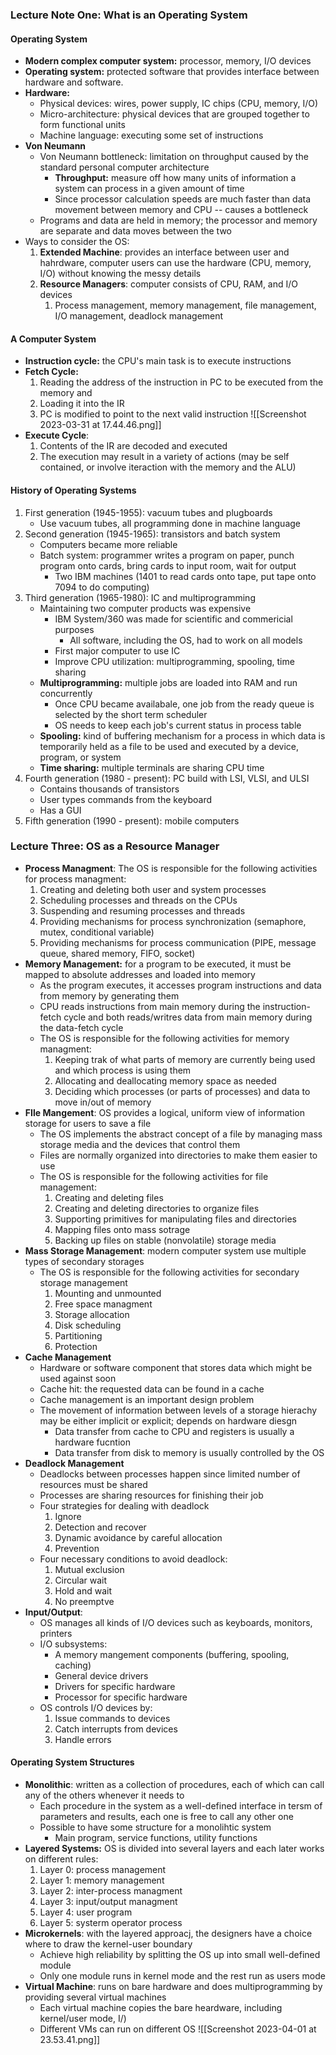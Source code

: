 ### Lecture Note One: What is an Operating System

#### Operating System
- **Modern complex computer system:** processor, memory, I/O devices 
- **Operating system:** protected software that provides interface between hardware and software.
- **Hardware:** 
	- Physical devices: wires, power supply, IC chips (CPU, memory, I/O)
	- Micro-architecture: physical devices that are grouped together to form functional units
	- Machine language: executing some set of instructions 
- **Von Neumann** 
	- Von Neumann bottleneck: limitation on throughput caused by the standard personal computer architecture
		- **Throughput:** measure off how many units of information a system can process in a given amount of time
		- Since processor calculation speeds are much faster than data movement between memory and CPU -- causes a bottleneck
	- Programs and data are held in memory; the processor and memory are separate and data moves between the two
- Ways to consider the OS:
	1. **Extended Machine**: provides an interface between user and hahrdware, computer users can use the hardware (CPU, memory, I/O) without knowing the messy details 
	2. **Resource Managers**: computer consists of CPU, RAM, and I/O devices
		1. Process management, memory management, file management, I/O management, deadlock management 

#### A Computer System
- **Instruction cycle:** the CPU's main task is to execute instructions
- **Fetch Cycle:** 
	1. Reading the address of the instruction in PC to be executed from the memory and 
	2. Loading it into the IR
	3. PC is modified to point to the next valid instruction
![[Screenshot 2023-03-31 at 17.44.46.png]]
- **Execute Cycle**:
	1. Contents of the IR are decoded and executed 
	2. The execution may result in a variety of actions (may be self contained, or involve iteraction with the memory and the ALU)

#### History of Operating Systems

1. First generation (1945-1955): vacuum tubes and plugboards 
	- Use vacuum tubes, all programming done in machine language
2. Second generation (1945-1965): transistors and batch system
	- Computers became more reliable
	- Batch system: programmer writes a program on paper, punch program onto cards, bring cards to input room, wait for output
		- Two IBM machines (1401 to read cards onto tape, put tape onto 7094 to do computing)
3. Third generation (1965-1980): IC and multiprogramming
	- Maintaining two computer products was expensive
		- IBM System/360 was made for scientific and commericial purposes 
			- All software, including the OS, had to work on all models 
		- First major computer to use IC 
		- Improve CPU utilization: multiprogramming, spooling, time sharing 
	- **Multiprogramming:** multiple jobs are loaded into RAM and run concurrently 
		- Once CPU became availabale, one job from the ready queue is selected by the short term scheduler
		- OS needs to keep each job's current status in process table
	- **Spooling:** kind of buffering mechanism for a process in which data is temporarily held as a file to be used and executed by a device, program, or system 
	- **Time sharing:** multiple terminals are sharing CPU time 
4. Fourth generation (1980 - present): PC build with LSI, VLSI, and ULSI 
	- Contains thousands of transistors 
	- User types commands from the keyboard
	- Has a GUI
5. Fifth generation (1990 - present): mobile computers 


### Lecture Three: OS as a Resource Manager

- **Process Managment**: The OS is responsible for the following activities for process managment: 
	1. Creating and deleting both user and system processes
	2. Scheduling processes and threads on the CPUs
	3. Suspending and resuming processes and threads
	4. Providing mechanisms for process synchronization (semaphore, mutex, conditional variable)
	5. Providing mechanisms for process communication (PIPE, message queue, shared memory, FIFO, socket)
- **Memory Management:** for a program to be executed, it must be mapped to absolute addresses and loaded into memory
	- As the program executes, it accesses program instructions and data from memory by generating them
	- CPU reads instructions from main memory during the instruction-fetch cycle and both reads/writres data from main memory during the data-fetch cycle
	- The OS is responsible for the following activities for memory managment: 
		1. Keeping trak of what parts of memory are currently being used and which process is using them 
		2. Allocating and deallocating memory space as needed
		3. Deciding which processes (or parts of processes) and data to move in/out of memory
- **FIle Mangement**: OS provides a logical, uniform view of information storage for users to save a file
	- The OS implements the abstract concept of a file by managing mass storage media and the devices that control them 
	- Files are normally organized into directories to make them easier to use
	- The OS is responsible for the following activities for file management: 
		1. Creating and deleting files 
		2. Creating and deleting directories to organize files
		3. Supporting primitives for manipulating files and directories 
		4. Mapping files onto mass sotrage
		5. Backing up files on stable (nonvolatile) storage media 
- **Mass Storage Management**: modern computer system use multiple types of secondary storages 
	- The OS is responsible for the following activities for secondary storage management
		1. Mounting and unmounted
		2. Free space managment 
		3. Storage allocation 
		4. Disk scheduling 
		5. Partitioning 
		6. Protection 
- **Cache Management**
	- Hardware or software component that stores data which might be used against soon
	- Cache hit: the requested data can be found in a cache 
	- Cache management is an important design problem
	- The movement of information between levels of a storage hierachy may be either implicit or explicit; depends on hardware diesgn 
		- Data transfer from cache to CPU and registers is usually a hardware fucntion 
		- Data transfer from disk to memory is usually controlled by the OS
- **Deadlock Management** 
	- Deadlocks between processes happen since limited number of resources must be shared
	- Processes are sharing resources for finishing their job
	- Four strategies for dealing with deadlock
		1. Ignore
		2. Detection and recover 
		3. Dynamic avoidance by careful allocation
		4. Prevention 
	- Four necessary conditions to avoid deadlock:
		1. Mutual exclusion
		2. Circular wait
		3. Hold and wait
		4. No preemptve
- **Input/Output**:
	- OS manages all kinds of I/O devices such as keyboards, monitors, printers
	- I/O subsystems: 
		- A memory mangement components (buffering, spooling, caching)
		- General device drivers
		- Drivers for specific hardware
		- Processor for specific hardware
	- OS controls I/O devices by:
		1. Issue commands to devices 
		2. Catch interrupts from devices 
		3. Handle errors

#### Operating System Structures 
- **Monolithic**: written as a collection of procedures, each of which can call any of the others whenever it needs to
	- Each procedure  in the system as a well-defined interface in tersm of parameters and results, each one is free to call any other one
	- Possible to have some structure for a monolihtic system 
		- Main program, service functions, utility functions
- **Layered Systems:** OS is divided into several layers and each later works on different rules: 
	1. Layer 0: process management 
	2. Layer 1: memory management
	3. Layer 2: inter-process managment
	4. Layer 3: input/output managment 
	5. Layer 4: user program 
	6. Layer 5: systerm operator process
- **Microkernels**: with the layered approacj, the designers have a choice where to draw the kernel-user boundary 
	- Achieve high reliability by splitting the OS up into small well-defined module 
	- Only one module runs in kernel mode and the rest run as users mode
- **Virtual Machine**: runs on bare hardware and does multiprogramming by providing several virtual machines 
	- Each virtual machine copies the bare heardware, including kernel/user mode, I/)
	- Different VMs can run on different OS
![[Screenshot 2023-04-01 at 23.53.41.png]]